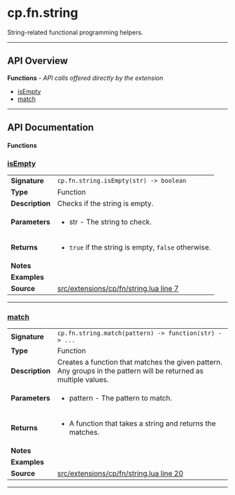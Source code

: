 # cp.fn.string

String-related functional programming helpers.

---

## API Overview
**Functions** - _API calls offered directly by the extension_
 * [isEmpty](#isempty)
 * [match](#match)


---

## API Documentation

#### Functions


### [isEmpty](#isempty)

|                                             |                                                                                     |
| --------------------------------------------|-------------------------------------------------------------------------------------|
| **Signature**                               | `cp.fn.string.isEmpty(str) -> boolean`                                                                    |
| **Type**                                    | Function                                                                     |
| **Description**                             | Checks if the string is empty.                                                                     |
| **Parameters**                              | <ul><li>str - The string to check.</li></ul> |
| **Returns**                                 | <ul><li>`true` if the string is empty, `false` otherwise.</li></ul>          |
| **Notes**                                   | <ul></ul> |
| **Examples**                                | <ul></ul> |
| **Source**                                  | [src/extensions/cp/fn/string.lua line 7](https://github.com/CommandPost/CommandPost/blob/develop/src/extensions/cp/fn/string.lua#L7) |

---


### [match](#match)

|                                             |                                                                                     |
| --------------------------------------------|-------------------------------------------------------------------------------------|
| **Signature**                               | `cp.fn.string.match(pattern) -> function(str) -> ...`                                                                    |
| **Type**                                    | Function                                                                     |
| **Description**                             | Creates a function that matches the given pattern. Any groups in the pattern will be returned as multiple values.                                                                     |
| **Parameters**                              | <ul><li>pattern - The pattern to match.</li></ul> |
| **Returns**                                 | <ul><li>A function that takes a string and returns the matches.</li></ul>          |
| **Notes**                                   | <ul></ul> |
| **Examples**                                | <ul></ul> |
| **Source**                                  | [src/extensions/cp/fn/string.lua line 20](https://github.com/CommandPost/CommandPost/blob/develop/src/extensions/cp/fn/string.lua#L20) |

---

